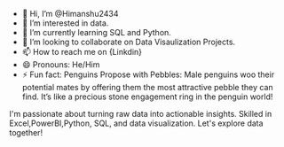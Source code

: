 - 👋 Hi, I’m @Himanshu2434
- 👀 I’m interested in data.
- 🌱 I’m currently learning SQL and Python.
- 💞️ I’m looking to collaborate on Data Visaulization Projects. 
- 📫 How to reach me on {Linkdin}
- 😄 Pronouns: He/Him
- ⚡ Fun fact: Penguins Propose with Pebbles: Male penguins woo their potential mates by offering them the most attractive pebble they can find.     It’s like a precious stone engagement ring in the penguin world!

I'm passionate about turning raw data into actionable insights. Skilled in Excel,PowerBI,Python, SQL, and data visualization. Let's explore data together!
